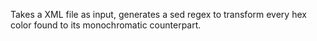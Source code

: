 Takes a XML file as input, generates a sed regex to transform every hex color found to its monochromatic counterpart.
